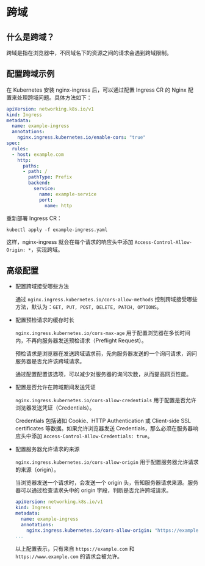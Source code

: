 # 跨域

## 什么是跨域？

跨域是指在浏览器中，不同域名下的资源之间的请求会遇到跨域限制。

## 配置跨域示例

在 Kubernetes 安装 nginx-ingress 后，可以通过配置 Ingress CR 的 Nginx 配置来处理跨域问题。具体方法如下：

```yaml
apiVersion: networking.k8s.io/v1
kind: Ingress
metadata:
  name: example-ingress
  annotations:
    nginx.ingress.kubernetes.io/enable-cors: "true"
spec:
  rules:
  - host: example.com
    http:
      paths:
      - path: /
        pathType: Prefix
        backend:
          service:
            name: example-service
            port:
              name: http
```

重新部署 Ingress CR：

```shell
kubectl apply -f example-ingress.yaml
```

这样，nginx-ingress 就会在每个请求的响应头中添加 `Access-Control-Allow-Origin: *`，实现跨域。

## 高级配置

- 配置跨域接受哪些方法

    通过 `nginx.ingress.kubernetes.io/cors-allow-methods` 控制跨域接受哪些方法，默认为：`GET, PUT, POST, DELETE, PATCH, OPTIONS`。

- 配置预检请求的缓存时长

    `nginx.ingress.kubernetes.io/cors-max-age` 用于配置浏览器在多长时间内，不再向服务器发送预检请求（Preflight Request）。

    预检请求是浏览器在发送跨域请求前，先向服务器发送的一个询问请求，询问服务器是否允许该跨域请求。

    通过配置配置该选项，可以减少对服务器的询问次数，从而提高网页性能。

- 配置是否允许在跨域期间发送凭证

    `nginx.ingress.kubernetes.io/cors-allow-credentials` 用于配置是否允许浏览器发送凭证（Credentials）。

    Credentials 包括诸如 Cookie、HTTP Authentication 或 Client-side SSL certificates 等数据。如果允许浏览器发送 Credentials，那么必须在服务器响应头中添加 `Access-Control-Allow-Credentials: true`。

- 配置服务器允许请求的来源

    `nginx.ingress.kubernetes.io/cors-allow-origin` 用于配置服务器允许请求的来源（origin）。

    当浏览器发送一个请求时，会发送一个 origin 头，告知服务器请求来源。服务器可以通过检查请求头中的 origin 字段，判断是否允许跨域请求。

    ```yaml
    apiVersion: networking.k8s.io/v1
    kind: Ingress
    metadata:
      name: example-ingress
      annotations:
        nginx.ingress.kubernetes.io/cors-allow-origin: "https://example.com,https://www.example.com"
    ...
    ```

    以上配置表示，只有来自 `https://example.com` 和 `https://www.example.com` 的请求会被允许。
